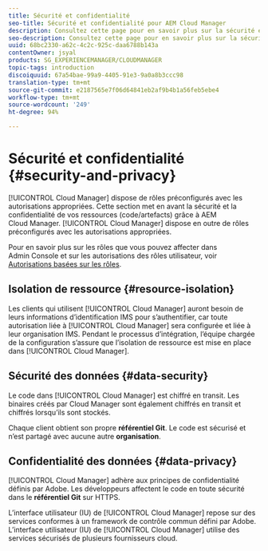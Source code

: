 ```yaml
---
title: Sécurité et confidentialité
seo-title: Sécurité et confidentialité pour AEM Cloud Manager
description: Consultez cette page pour en savoir plus sur la sécurité et la confidentialité de vos ressources (code/artefacts).
seo-description: Consultez cette page pour en savoir plus sur la sécurité et la confidentialité de vos ressources (code/artefacts) grâce à AEM Cloud Manager.
uuid: 68bc2330-a62c-4c2c-925c-daa6788b143a
contentOwner: jsyal
products: SG_EXPERIENCEMANAGER/CLOUDMANAGER
topic-tags: introduction
discoiquuid: 67a54bae-99a9-4405-91e3-9a0a8b3ccc98
translation-type: tm+mt
source-git-commit: e2187565e7f06d64841eb2af9b4b1a56feb5ebe4
workflow-type: tm+mt
source-wordcount: '249'
ht-degree: 94%

---
```



# Sécurité et confidentialité {#security-and-privacy}

[!UICONTROL Cloud Manager] dispose de rôles préconfigurés avec les autorisations appropriées. Cette section met en avant la sécurité et la confidentialité de vos ressources (code/artefacts) grâce à AEM Cloud Manager. [!UICONTROL Cloud Manager] dispose en outre de rôles préconfigurés avec les autorisations appropriées.

Pour en savoir plus sur les rôles que vous pouvez affecter dans Admin Console et sur les autorisations des rôles utilisateur, voir [Autorisations basées sur les rôles](/help/using/role-based-permissions.md).


## Isolation de ressource {#resource-isolation}

Les clients qui utilisent [!UICONTROL Cloud Manager] auront besoin de leurs informations d’identification IMS pour s’authentifier, car toute autorisation liée à [!UICONTROL Cloud Manager] sera configurée et liée à leur organisation IMS. Pendant le processus d’intégration, l’équipe chargée de la configuration s’assure que l’isolation de ressource est mise en place dans [!UICONTROL Cloud Manager].

## Sécurité des données {#data-security}

Le code dans [!UICONTROL Cloud Manager] est chiffré en transit. Les binaires créés par Cloud Manager sont également chiffrés en transit et chiffrés lorsqu’ils sont stockés.

Chaque client obtient son propre **référentiel Git**. Le code est sécurisé et n’est partagé avec aucune autre **organisation**.

## Confidentialité des données {#data-privacy}

[!UICONTROL Cloud Manager] adhère aux principes de confidentialité définis par Adobe. Les développeurs affectent le code en toute sécurité dans le **référentiel Git** sur HTTPS.

L’interface utilisateur (IU) de [!UICONTROL Cloud Manager] repose sur des services conformes à un framework de contrôle commun défini par Adobe. L’interface utilisateur (IU) de [!UICONTROL Cloud Manager] utilise des services sécurisés de plusieurs fournisseurs cloud.
